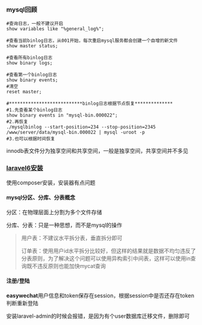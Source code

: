### mysql回顾

```mysql
#查询日志，一般不建议开启
show variables like "%general_log%";

#查看当前binlog日志，从001开始，每次重启mysql服务都会创建一个自增的新文件
show master status;

#查看所有binlog日志
show binary logs;

#查看第一个binlog日志
show binary events;
#清空
reset master;

#***************************binlog日志根据节点恢复**************
#1.先查看某个binlog日志
show binary events in "mysql-bin.000022";
#2.再恢复
./mysqlbinlog --start-position=234 --stop-position=2345 /www/server/data/mysql-bin.000022 | mysql -uroot -p
#3.也可以根据时间恢复
```

innodb表文件分为独享空间和共享空间，一般是独享空间，共享空间并不多见

### [laravel6安装](https://learnku.com/docs/laravel/6.x/installation/5124)

使用composer安装，安装器有点问题

#### mysql分区、分库、分表概念

分区：在物理层面上分割为多个文件存储

分库、分表：只是一种思想，而不是mysql的操作

> 用户表：不建议水平拆分表，垂直拆分即可
>
> 订单表：使用用户id水平拆分比较好，但这样的结果就是数据不均匀违反了分表原则，为了解决这个问题可以使用异构索引中间表，这样可以使用in查询既不违反原则也能加快mycat查询

#### 注册/登陆

**easywechat**用户信息和token保存在session，根据session中是否还存在token判断重新登陆

安装laravel-admin的时候会报错，是因为有个user数据库迁移文件，删除即可